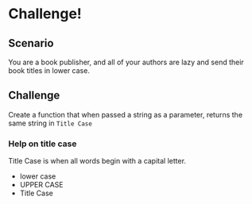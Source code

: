 # Challenge!

## Scenario

You are a book publisher, and all of your authors are
lazy and send their book titles in lower case.

## Challenge

Create a function that when passed a string as a parameter,
returns the same string in `Title Case`


### Help on title case

Title Case is when all words begin with a capital letter.

- lower case
- UPPER CASE
- Title Case
